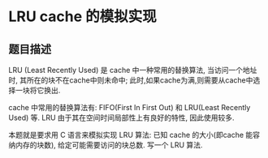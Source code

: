 # LRU cache 的模拟实现

## 题目描述 
LRU (Least Recently Used) 是 cache 中一种常用的替换算法, 当访问一个地址时, 其所在的块不在cache中则未命中; 此时,如果cache为满,则需要从cache中选择一块将它换出.

cache 中常用的替换算法有: FIFO(First In First Out) 和 LRU(Least Recently Used) 等. LRU 由于其在空间时间局部性上有良好的特性, 因此使用较多.

本题就是要求用 C 语言来模拟实现 LRU 算法: 已知 cache 的大小(即cache 能容纳内存的块数), 给定可能需要访问的块总数. 写一个 LRU 算法.

